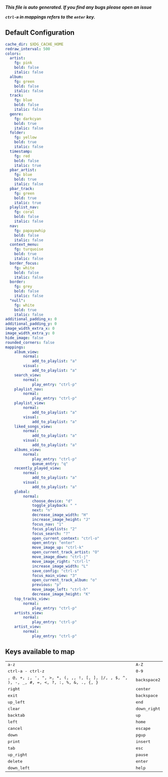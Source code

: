 ***This file is auto generated. If you find any bugs please open an issue***

***`ctrl-m` in mappings refers to the `enter` key.***
## Default Configuration
```yml
cache_dir: $XDG_CACHE_HOME
redraw_interval: 500
colors:
  artist:
    fg: pink
    bold: false
    italic: false
  album:
    fg: green
    bold: false
    italic: false
  track:
    fg: blue
    bold: false
    italic: false
  genre:
    fg: darkcyan
    bold: true
    italic: false
  folder:
    fg: yellow
    bold: true
    italic: false
  timestamp:
    fg: red
    bold: false
    italic: true
  pbar_artist:
    fg: blue
    bold: true
    italic: false
  pbar_track:
    fg: green
    bold: true
    italic: true
  playlist_nav:
    fg: coral
    bold: false
    italic: false
  nav:
    fg: papayawhip
    bold: false
    italic: false
  context_menu:
    fg: turquoise
    bold: true
    italic: false
  border_focus:
    fg: white
    bold: false
    italic: false
  border:
    fg: grey
    bold: false
    italic: false
  "null":
    fg: white
    bold: true
    italic: false
additional_padding_x: 0
additional_padding_y: 0
image_width_extra_x: 0
image_width_extra_y: 0
hide_image: false
rounded_corners: false
mappings:
    album_view:
        normal:
            add_to_playlist: "a"
        visual:
            add_to_playlist: "a"
    search_view:
        normal:
            play_entry: "ctrl-p"
    playlist_nav:
        normal:
            play_entry: "ctrl-p"
    playlist_view:
        normal:
            add_to_playlist: "a"
        visual:
            add_to_playlist: "a"
    liked_songs_view:
        normal:
            add_to_playlist: "a"
        visual:
            add_to_playlist: "a"
    albums_view:
        normal:
            play_entry: "ctrl-p"
            queue_entry: "q"
    recently_played_view:
        normal:
            add_to_playlist: "a"
        visual:
            add_to_playlist: "a"
    global:
        normal:
            choose_device: "d"
            toggle_playback: " "
            next: "n"
            decrease_image_width: "H"
            increase_image_height: "J"
            focus_nav: "1"
            focus_playlists: "2"
            focus_search: "?"
            open_current_context: "ctrl-o"
            open_entry: "enter"
            move_image_up: "ctrl-k"
            open_current_track_artist: "O"
            move_image_down: "ctrl-j"
            move_image_right: "ctrl-l"
            increase_image_width: "L"
            save_config: "ctrl-s"
            focus_main_view: "3"
            open_current_track_album: "o"
            previous: "p"
            move_image_left: "ctrl-h"
            decrease_image_height: "K"
    top_tracks_view:
        normal:
            play_entry: "ctrl-p"
    artists_view:
        normal:
            play_entry: "ctrl-p"
    artist_view:
        normal:
            play_entry: "ctrl-p"
```
## Keys available to map
|||
|--|--|
| <kbd>a-z</kbd> | <kbd>A-Z</kbd> |
| <kbd>ctrl-a - ctrl-z</kbd> | <kbd>0-9</kbd> |
| <kbd> , @, +, ;, ', ", >, *, (, ,, !, [, ], \|/, \, $, ^, ), -, _, #, =, <, ?, :, %, &, ., {, }</kbd> | <kbd>backspace2</kbd> |
| <kbd>right</kbd> | <kbd>center</kbd> |
| <kbd>exit</kbd> | <kbd>backspace</kbd> |
| <kbd>up_left</kbd> | <kbd>end</kbd> |
| <kbd>clear</kbd> | <kbd>down_right</kbd> |
| <kbd>backtab</kbd> | <kbd>up</kbd> |
| <kbd>left</kbd> | <kbd>home</kbd> |
| <kbd>cancel</kbd> | <kbd>escape</kbd> |
| <kbd>down</kbd> | <kbd>pgup</kbd> |
| <kbd>print</kbd> | <kbd>insert</kbd> |
| <kbd>tab</kbd> | <kbd>esc</kbd> |
| <kbd>up_right</kbd> | <kbd>pause</kbd> |
| <kbd>delete</kbd> | <kbd>enter</kbd> |
| <kbd>down_left</kbd> | <kbd>help</kbd> |
